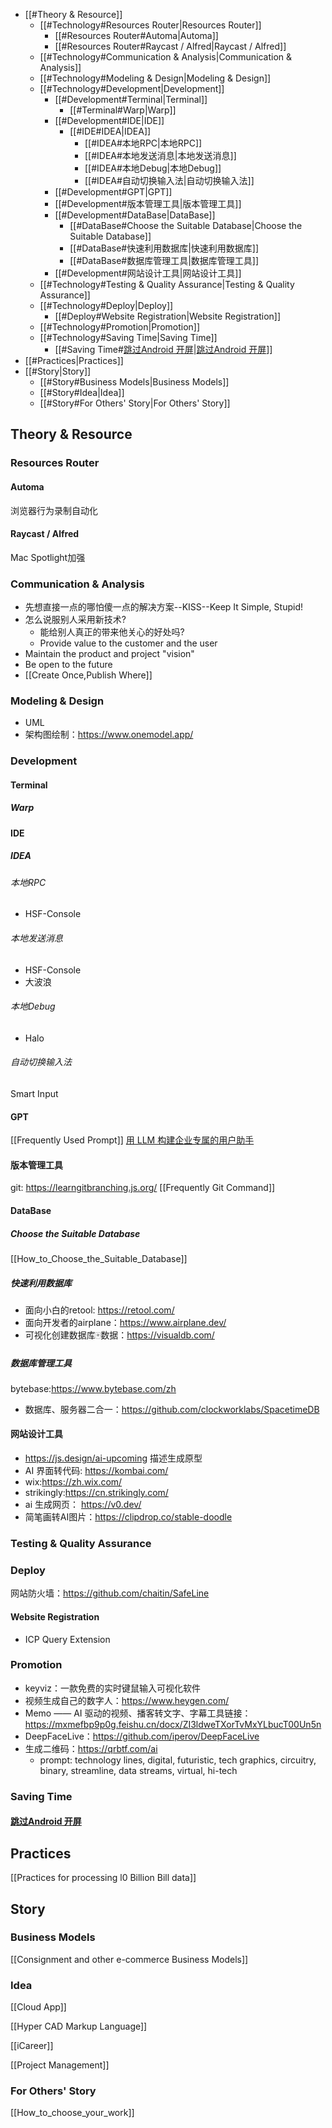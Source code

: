 - [[#Theory & Resource]]
	- [[#Technology#Resources Router|Resources Router]]
		- [[#Resources Router#Automa|Automa]]
		- [[#Resources Router#Raycast / Alfred|Raycast / Alfred]]
	- [[#Technology#Communication & Analysis|Communication & Analysis]]
	- [[#Technology#Modeling & Design|Modeling & Design]]
	- [[#Technology#Development|Development]]
		- [[#Development#Terminal|Terminal]]
			- [[#Terminal#Warp|Warp]]
		- [[#Development#IDE|IDE]]
			- [[#IDE#IDEA|IDEA]]
				- [[#IDEA#本地RPC|本地RPC]]
				- [[#IDEA#本地发送消息|本地发送消息]]
				- [[#IDEA#本地Debug|本地Debug]]
				- [[#IDEA#自动切换输入法|自动切换输入法]]
		- [[#Development#GPT|GPT]]
		- [[#Development#版本管理工具|版本管理工具]]
		- [[#Development#DataBase|DataBase]]
			- [[#DataBase#Choose the Suitable Database|Choose the Suitable Database]]
			- [[#DataBase#快速利用数据库|快速利用数据库]]
			- [[#DataBase#数据库管理工具|数据库管理工具]]
		- [[#Development#网站设计工具|网站设计工具]]
	- [[#Technology#Testing & Quality Assurance|Testing & Quality Assurance]]
	- [[#Technology#Deploy|Deploy]]
		- [[#Deploy#Website Registration|Website Registration]]
	- [[#Technology#Promotion|Promotion]]
	- [[#Technology#Saving Time|Saving Time]]
		- [[#Saving Time#[跳过Android 开屏](https://github.com/zfdang/Android-Touch-Helper)|[跳过Android 开屏](https://github.com/zfdang/Android-Touch-Helper)]]
- [[#Practices|Practices]]
- [[#Story|Story]]
	- [[#Story#Business Models|Business Models]]
	- [[#Story#Idea|Idea]]
	- [[#Story#For Others' Story|For Others' Story]]

## Theory & Resource
### Resources Router
#### Automa
浏览器行为录制自动化
#### Raycast / Alfred
Mac Spotlight加强

### Communication & Analysis
- 先想直接一点的哪怕傻一点的解决方案--KISS--Keep It Simple, Stupid!
- 怎么说服别人采用新技术?
	- 能给别人真正的带来他关心的好处吗?
	- Provide value to the customer and the user    
- Maintain the product and project "vision"
- Be open to the future 
- [[Create Once,Publish Where]]
### Modeling & Design
- UML
- 架构图绘制：https://www.onemodel.app/
### Development
#### Terminal
##### Warp

#### IDE
##### IDEA
###### 本地RPC
- HSF-Console
###### 本地发送消息
- HSF-Console
- 大波浪
###### 本地Debug
- Halo
###### 自动切换输入法
Smart Input

#### GPT
[[Frequently Used Prompt]]
[用 LLM 构建企业专属的用户助手](https://mp.weixin.qq.com/s/bpeszhmyMC_aRHt1fb0NLA)

#### 版本管理工具
git: https://learngitbranching.js.org/
[[Frequently Git Command]]

#### DataBase
##### Choose the Suitable Database
[[How_to_Choose_the_Suitable_Database]]
##### 快速利用数据库
- 面向小白的retool: https://retool.com/
- 面向开发者的airplane：https://www.airplane.dev/
- 可视化创建数据库🀄️数据：https://visualdb.com/
##### 数据库管理工具
bytebase:https://www.bytebase.com/zh
- 数据库、服务器二合一：https://github.com/clockworklabs/SpacetimeDB
#### 网站设计工具
- https://js.design/ai-upcoming 描述生成原型
- AI 界面转代码: https://kombai.com/
- wix:https://zh.wix.com/
- strikingly:https://cn.strikingly.com/
- ai 生成网页： https://v0.dev/
- 简笔画转AI图片：https://clipdrop.co/stable-doodle

### Testing & Quality Assurance

### Deploy
网站防火墙：https://github.com/chaitin/SafeLine
#### Website Registration
- ICP Query Extension
### Promotion
- keyviz：一款免费的实时键鼠输入可视化软件
- 视频生成自己的数字人：https://www.heygen.com/
- Memo —— AI 驱动的视频、播客转文字、字幕工具链接：https://mxmefbp9p0g.feishu.cn/docx/ZI3ldweTXorTvMxYLbucT00Un5n
- DeepFaceLive：https://github.com/iperov/DeepFaceLive
- 生成二维码：https://qrbtf.com/ai
	- prompt: technology lines, digital, futuristic, tech graphics, circuitry, binary, streamline, data streams, virtual, hi-tech
### Saving Time
#### [跳过Android 开屏](https://github.com/zfdang/Android-Touch-Helper)

## Practices
[[Practices for processing l0 Billion Bill data]]

## Story
### Business Models
[[Consignment and other e-commerce Business Models]]

### Idea
[[Cloud App]]

[[Hyper CAD Markup Language]]

[[iCareer]]

[[Project Management]]

### For Others' Story
[[How_to_choose_your_work]]